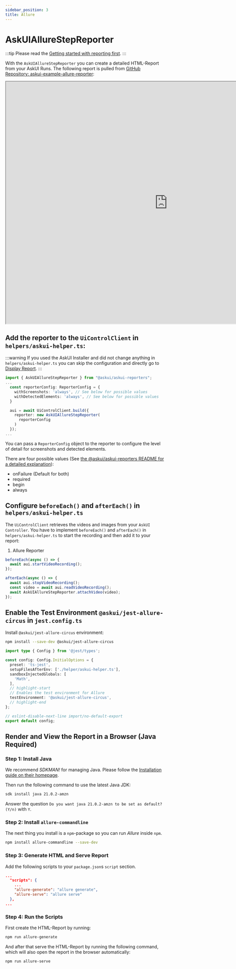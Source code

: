 ```yaml
---
sidebar_position: 3
title: Allure
---
```


# AskUIAllureStepReporter

:::tip
Please read the [Getting started with reporting first](reporting.md).
:::

With the `AskUIAllureStepReporter` you can create a detailed HTML-Report from your AskUI Runs. The following report is pulled from [GitHub Repository: askui-example-allure-reporter](https://github.com/askui/askui-example-allure-reporter): 

<iframe
  id="inlineFrameExample"
  title="Inline Frame Example"
  width="1024"
  height="768"
  src="https://askui.github.io/askui-example-allure-reporter/6/">
</iframe>



## Add the reporter to the `UiControlClient` in `helpers/askui-helper.ts`:

:::warning
If you used the AskUI Installer and did not change anything in `helpers/askui-helper.ts` you can skip the configuration and directly go to [Display Report](#display-report-in-a-browser).
:::

```typescript
import { AskUIAllureStepReporter } from "@askui/askui-reporters";
...
  const reporterConfig: ReporterConfig = {
    withScreenshots: 'always', // See below for possible values
    withDetectedElements: 'always', // See below for possible values
  }

  aui = await UiControlClient.build({
    reporter: new AskUIAllureStepReporter(
      reporterConfig
    )
  });
...
```

You can pass a `ReporterConfig` object to the reporter to configure the level of detail for screenshots and detected elements.

There are four possible values (See [the @askui/askui-reporters README for a detailed explanation](https://github.com/askui/askui-reporters/tree/main#allure-reporter)):

* onFailure (Default for both)
* required
* begin
* always

## Configure `beforeEach()` and `afterEach()` in `helpers/askui-helper.ts`
The `UiControlClient` retrieves the videos and images from your `AskUI Controller`. You have to implement `beforeEach()` and `afterEach()` in `helpers/askui-helper.ts` to start the recording and then add it to your report:

1. Allure Reporter
```typescript
beforeEach(async () => {
  await aui.startVideoRecording();
});

afterEach(async () => {
  await aui.stopVideoRecording();
  const video = await aui.readVideoRecording();
  await AskUIAllureStepReporter.attachVideo(video);
});
```

## Enable the Test Environment `@askui/jest-allure-circus` in `jest.config.ts`
Install `@askui/jest-allure-circus` environment:

```bash
npm install --save-dev @askui/jest-allure-circus
```

```typescript
import type { Config } from '@jest/types';

const config: Config.InitialOptions = {
  preset: 'ts-jest',
  setupFilesAfterEnv: ['./helper/askui-helper.ts'],
  sandboxInjectedGlobals: [
    'Math',
  ],
  // highlight-start
  // Enables the test environment for Allure
  testEnvironment: '@askui/jest-allure-circus',
  // highlight-end
};

// eslint-disable-next-line import/no-default-export
export default config;
```

## Render and View the Report in a Browser (Java Required)

### Step 1: Install Java
We recommend _SDKMAN!_ for managing Java. Please follow the [Installation guide on their homepage](https://sdkman.io/install).

Then run the following command to use the latest Java JDK:

```sh
sdk install java 21.0.2-amzn
```

Answer the question `Do you want java 21.0.2-amzn to be set as default? (Y/n)` with `Y`.

### Step 2: Install `allure-commandline`
The next thing you install is a `npm`-package so you can run _Allure_ inside `npm`.

```sh
npm install allure-commandline --save-dev
```

### Step 3: Generate HTML and Serve Report
Add the following scripts to your `package.json`s `script` section.

```json
...
  "scripts": {
    ...
    "allure-generate": "allure generate",
    "allure-serve": "allure serve"
  },
...
```

### Step 4: Run the Scripts
First create the HTML-Report by running:

```sh
npm run allure-generate
```

And after that serve the HTML-Report by running the following command, which will also open the report in the browser automatically:

```sh
npm run allure-serve
```
